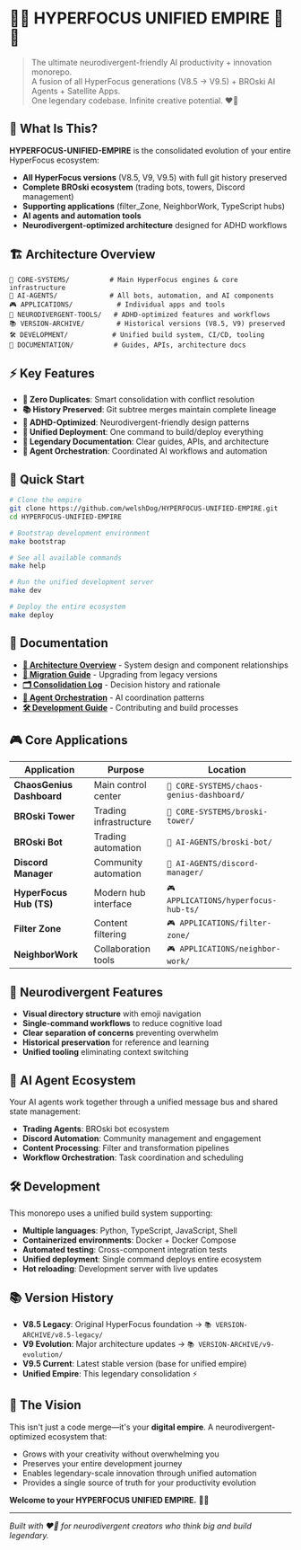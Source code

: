 # 🚀💎 HYPERFOCUS UNIFIED EMPIRE 💎🚀

> The ultimate neurodivergent-friendly AI productivity + innovation monorepo.  
> A fusion of all HyperFocus generations (V8.5 → V9.5) + BROski AI Agents + Satellite Apps.  
> One legendary codebase. Infinite creative potential. ❤️‍🔥

## 🎯 What Is This?

**HYPERFOCUS-UNIFIED-EMPIRE** is the consolidated evolution of your entire HyperFocus ecosystem:

- **All HyperFocus versions** (V8.5, V9, V9.5) with full git history preserved
- **Complete BROski ecosystem** (trading bots, towers, Discord management)
- **Supporting applications** (filter_Zone, NeighborWork, TypeScript hubs)
- **AI agents and automation tools**
- **Neurodivergent-optimized architecture** designed for ADHD workflows

## 🏗️ Architecture Overview

```
🚀 CORE-SYSTEMS/          # Main HyperFocus engines & core infrastructure
🤖 AI-AGENTS/             # All bots, automation, and AI components  
🎮 APPLICATIONS/           # Individual apps and tools
🧠 NEURODIVERGENT-TOOLS/   # ADHD-optimized features and workflows
📚 VERSION-ARCHIVE/        # Historical versions (V8.5, V9) preserved
🛠️ DEVELOPMENT/           # Unified build system, CI/CD, tooling
📖 DOCUMENTATION/          # Guides, APIs, architecture docs
```

## ⚡ Key Features

- **🔄 Zero Duplicates**: Smart consolidation with conflict resolution
- **📚 History Preserved**: Git subtree merges maintain complete lineage  
- **🧠 ADHD-Optimized**: Neurodivergent-friendly design patterns
- **🚀 Unified Deployment**: One command to build/deploy everything
- **📖 Legendary Documentation**: Clear guides, APIs, and architecture
- **🤖 Agent Orchestration**: Coordinated AI workflows and automation

## 🚀 Quick Start

```bash
# Clone the empire
git clone https://github.com/welshDog/HYPERFOCUS-UNIFIED-EMPIRE.git
cd HYPERFOCUS-UNIFIED-EMPIRE

# Bootstrap development environment
make bootstrap

# See all available commands
make help

# Run the unified development server
make dev

# Deploy the entire ecosystem
make deploy
```

## 📖 Documentation

- **[🧱 Architecture Overview](📖%20DOCUMENTATION/ARCHITECTURE.md)** - System design and component relationships
- **[🔄 Migration Guide](📖%20DOCUMENTATION/MIGRATION-GUIDE.md)** - Upgrading from legacy versions
- **[🗂 Consolidation Log](📖%20DOCUMENTATION/CONSOLIDATION-LOG.md)** - Decision history and rationale
- **[🤖 Agent Orchestration](📖%20DOCUMENTATION/AGENT-ORCHESTRATION.md)** - AI coordination patterns
- **[🛠️ Development Guide](📖%20DOCUMENTATION/DEVELOPMENT.md)** - Contributing and build processes

## 🎮 Core Applications

| Application               | Purpose                | Location                                 |
| ------------------------- | ---------------------- | ---------------------------------------- |
| **ChaosGenius Dashboard** | Main control center    | `🚀 CORE-SYSTEMS/chaos-genius-dashboard/` |
| **BROski Tower**          | Trading infrastructure | `🚀 CORE-SYSTEMS/broski-tower/`           |
| **BROski Bot**            | Trading automation     | `🤖 AI-AGENTS/broski-bot/`                |
| **Discord Manager**       | Community automation   | `🤖 AI-AGENTS/discord-manager/`           |
| **HyperFocus Hub (TS)**   | Modern hub interface   | `🎮 APPLICATIONS/hyperfocus-hub-ts/`      |
| **Filter Zone**           | Content filtering      | `🎮 APPLICATIONS/filter-zone/`            |
| **NeighborWork**          | Collaboration tools    | `🎮 APPLICATIONS/neighbor-work/`          |

## 🧠 Neurodivergent Features

- **Visual directory structure** with emoji navigation
- **Single-command workflows** to reduce cognitive load
- **Clear separation of concerns** preventing overwhelm
- **Historical preservation** for reference and learning
- **Unified tooling** eliminating context switching

## 🤖 AI Agent Ecosystem

Your AI agents work together through a unified message bus and shared state management:

- **Trading Agents**: BROski bot ecosystem
- **Discord Automation**: Community management and engagement
- **Content Processing**: Filter and transformation pipelines
- **Workflow Orchestration**: Task coordination and scheduling

## 🛠️ Development

This monorepo uses a unified build system supporting:

- **Multiple languages**: Python, TypeScript, JavaScript, Shell
- **Containerized environments**: Docker + Docker Compose
- **Automated testing**: Cross-component integration tests  
- **Unified deployment**: Single command deploys entire ecosystem
- **Hot reloading**: Development server with live updates

## 📚 Version History

- **V8.5 Legacy**: Original HyperFocus foundation → `📚 VERSION-ARCHIVE/v8.5-legacy/`
- **V9 Evolution**: Major architecture updates → `📚 VERSION-ARCHIVE/v9-evolution/`  
- **V9.5 Current**: Latest stable version (base for unified empire)
- **Unified Empire**: This legendary consolidation ⚡

## 🏰 The Vision

This isn't just a code merge—it's your **digital empire**. A neurodivergent-optimized ecosystem that:

- Grows with your creativity without overwhelming you
- Preserves your entire development journey  
- Enables legendary-scale innovation through unified automation
- Provides a single source of truth for your productivity evolution

**Welcome to your HYPERFOCUS UNIFIED EMPIRE.** 🏰💎

---

*Built with ❤️‍🔥 for neurodivergent creators who think big and build legendary.*
